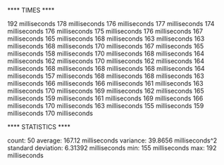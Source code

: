**** TIMES ****

192 milliseconds
178 milliseconds
176 milliseconds
177 milliseconds
174 milliseconds
176 milliseconds
175 milliseconds
176 milliseconds
167 milliseconds
165 milliseconds
168 milliseconds
163 milliseconds
163 milliseconds
168 milliseconds
170 milliseconds
167 milliseconds
165 milliseconds
158 milliseconds
170 milliseconds
168 milliseconds
164 milliseconds
162 milliseconds
170 milliseconds
162 milliseconds
164 milliseconds
168 milliseconds
168 milliseconds
168 milliseconds
164 milliseconds
157 milliseconds
168 milliseconds
168 milliseconds
163 milliseconds
166 milliseconds
166 milliseconds
161 milliseconds
163 milliseconds
170 milliseconds
169 milliseconds
162 milliseconds
165 milliseconds
159 milliseconds
161 milliseconds
169 milliseconds
166 milliseconds
170 milliseconds
163 milliseconds
155 milliseconds
159 milliseconds
170 milliseconds

**** STATISTICS ****

count: 50
average: 167.12 milliseconds
variance: 39.8656 milliseconds^2
standard deviation: 6.31392 milliseconds
min: 155 milliseconds
max: 192 milliseconds

